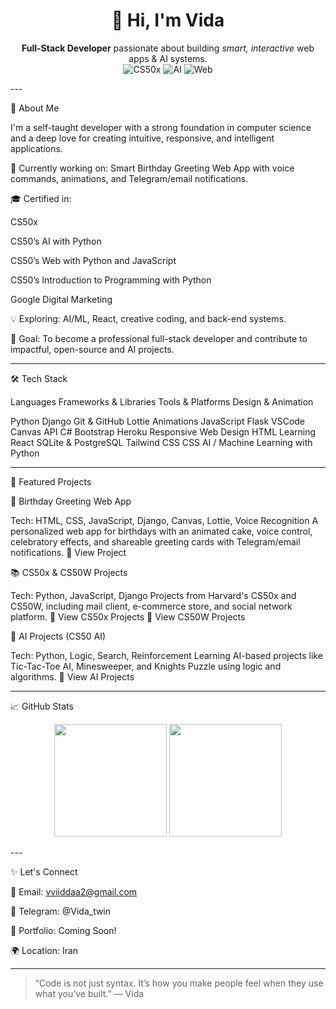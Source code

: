 <h1 align="center">👋 Hi, I'm Vida</h1>
<p align="center">
  <strong>Full-Stack Developer</strong> passionate about building <em>smart, interactive</em> web apps & AI systems.<br>
  <img src="https://img.shields.io/badge/CS50x-0A0A0A?style=for-the-badge&logo=harvard&logoColor=white" alt="CS50x" />
  <img src="https://img.shields.io/badge/AI-Python-3776AB?style=for-the-badge&logo=python&logoColor=white" alt="AI" />
  <img src="https://img.shields.io/badge/Web-Python%20JavaScript-61DAFB?style=for-the-badge&logo=javascript&logoColor=black" alt="Web" />
</p>
---

🚀 About Me

I'm a self-taught developer with a strong foundation in computer science and a deep love for creating intuitive, responsive, and intelligent applications.

🔭 Currently working on: Smart Birthday Greeting Web App with voice commands, animations, and Telegram/email notifications.

🎓 Certified in:

CS50x

CS50’s AI with Python

CS50’s Web with Python and JavaScript

CS50’s Introduction to Programming with Python

Google Digital Marketing


💡 Exploring: AI/ML, React, creative coding, and back-end systems.

🌱 Goal: To become a professional full-stack developer and contribute to impactful, open-source and AI projects.



---

🛠️ Tech Stack

Languages	Frameworks & Libraries	Tools & Platforms	Design & Animation

 Python	 Django	 Git & GitHub	 Lottie Animations
 JavaScript	 Flask	 VSCode	 Canvas API
 C#	 Bootstrap	 Heroku	 Responsive Web Design
 HTML	 Learning React	 SQLite & PostgreSQL	 Tailwind CSS
 CSS	AI / Machine Learning with Python		



---

💼 Featured Projects

🎂 Birthday Greeting Web App

Tech: HTML, CSS, JavaScript, Django, Canvas, Lottie, Voice Recognition
A personalized web app for birthdays with an animated cake, voice control, celebratory effects, and shareable greeting cards with Telegram/email notifications.
📂 View Project

📚 CS50x & CS50W Projects

Tech: Python, JavaScript, Django
Projects from Harvard's CS50x and CS50W, including mail client, e-commerce store, and social network platform.
📂 View CS50x Projects
📂 View CS50W Projects

🧠 AI Projects (CS50 AI)

Tech: Python, Logic, Search, Reinforcement Learning
AI-based projects like Tic-Tac-Toe AI, Minesweeper, and Knights Puzzle using logic and algorithms.
📂 View AI Projects


---

📈 GitHub Stats

<p align="center">
  <img src="https://github-readme-stats.vercel.app/api?username=VIDAKHOSHPEY22&show_icons=true&theme=tokyonight" height="180" />
  <img src="https://github-readme-stats.vercel.app/api/top-langs/?username=VIDAKHOSHPEY22&layout=compact&theme=tokyonight" height="180"/>
</p>
---

✨ Let's Connect

📧 Email: vviiddaa2@gmail.com

💬 Telegram: @Vida_twin

💼 Portfolio: Coming Soon!

🌍 Location: Iran



---

> “Code is not just syntax. It’s how you make people feel when they use what you’ve built.” — Vida



